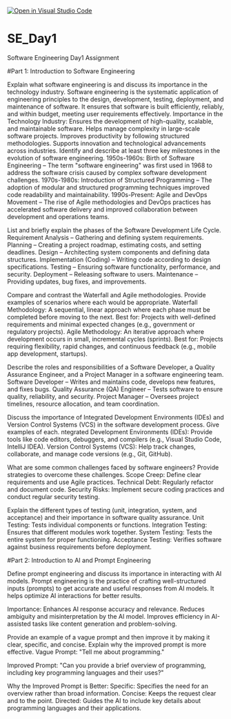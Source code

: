 [![Open in Visual Studio Code](https://classroom.github.com/assets/open-in-vscode-2e0aaae1b6195c2367325f4f02e2d04e9abb55f0b24a779b69b11b9e10269abc.svg)](https://classroom.github.com/online_ide?assignment_repo_id=18372006&assignment_repo_type=AssignmentRepo)
# SE_Day1
Software Engineering Day1 Assignment

#Part 1: Introduction to Software Engineering

Explain what software engineering is and discuss its importance in the technology industry.
Software engineering is the systematic application of engineering principles to the design, development, testing, deployment, and maintenance of software. It ensures that software is built efficiently, reliably, and within budget, meeting user requirements effectively.
Importance in the Technology Industry:
Ensures the development of high-quality, scalable, and maintainable software.
Helps manage complexity in large-scale software projects.
Improves productivity by following structured methodologies.
Supports innovation and technological advancements across industries.
Identify and describe at least three key milestones in the evolution of software engineering.
1950s-1960s: Birth of Software Engineering – The term "software engineering" was first used in 1968 to address the software crisis caused by complex software development challenges.
1970s-1980s: Introduction of Structured Programming – The adoption of modular and structured programming techniques improved code readability and maintainability.
1990s-Present: Agile and DevOps Movement – The rise of Agile methodologies and DevOps practices has accelerated software delivery and improved collaboration between development and operations teams.

List and briefly explain the phases of the Software Development Life Cycle.
Requirement Analysis – Gathering and defining system requirements.
Planning – Creating a project roadmap, estimating costs, and setting deadlines.
Design – Architecting system components and defining data structures.
Implementation (Coding) – Writing code according to design specifications.
Testing – Ensuring software functionality, performance, and security.
Deployment – Releasing software to users.
Maintenance – Providing updates, bug fixes, and improvements.

Compare and contrast the Waterfall and Agile methodologies. Provide examples of scenarios where each would be appropriate.
Waterfall Methodology:
A sequential, linear approach where each phase must be completed before moving to the next.
Best for: Projects with well-defined requirements and minimal expected changes (e.g., government or regulatory projects).
Agile Methodology:
An iterative approach where development occurs in small, incremental cycles (sprints).
Best for: Projects requiring flexibility, rapid changes, and continuous feedback (e.g., mobile app development, startups).

Describe the roles and responsibilities of a Software Developer, a Quality Assurance Engineer, and a Project Manager in a software engineering team.
Software Developer – Writes and maintains code, develops new features, and fixes bugs.
Quality Assurance (QA) Engineer – Tests software to ensure quality, reliability, and security.
Project Manager – Oversees project timelines, resource allocation, and team coordination.

Discuss the importance of Integrated Development Environments (IDEs) and Version Control Systems (VCS) in the software development process. Give examples of each.
ntegrated Development Environments (IDEs): Provide tools like code editors, debuggers, and compilers (e.g., Visual Studio Code, IntelliJ IDEA).
Version Control Systems (VCS): Help track changes, collaborate, and manage code versions (e.g., Git, GitHub).

What are some common challenges faced by software engineers? Provide strategies to overcome these challenges.
Scope Creep: Define clear requirements and use Agile practices.
Technical Debt: Regularly refactor and document code.
Security Risks: Implement secure coding practices and conduct regular security testing.

Explain the different types of testing (unit, integration, system, and acceptance) and their importance in software quality assurance.
Unit Testing: Tests individual components or functions.
Integration Testing: Ensures that different modules work together.
System Testing: Tests the entire system for proper functioning.
Acceptance Testing: Verifies software against business requirements before deployment.

#Part 2: Introduction to AI and Prompt Engineering


Define prompt engineering and discuss its importance in interacting with AI models.
Prompt engineering is the practice of crafting well-structured inputs (prompts) to get accurate and useful responses from AI models. It helps optimize AI interactions for better results.

Importance:
Enhances AI response accuracy and relevance.
Reduces ambiguity and misinterpretation by the AI model.
Improves efficiency in AI-assisted tasks like content generation and problem-solving.

Provide an example of a vague prompt and then improve it by making it clear, specific, and concise. Explain why the improved prompt is more effective.
Vague Prompt:
"Tell me about programming."

Improved Prompt:
"Can you provide a brief overview of programming, including key programming languages and their uses?"

Why the Improved Prompt is Better:
Specific: Specifies the need for an overview rather than broad information.
Concise: Keeps the request clear and to the point.
Directed: Guides the AI to include key details about programming languages and their applications.

